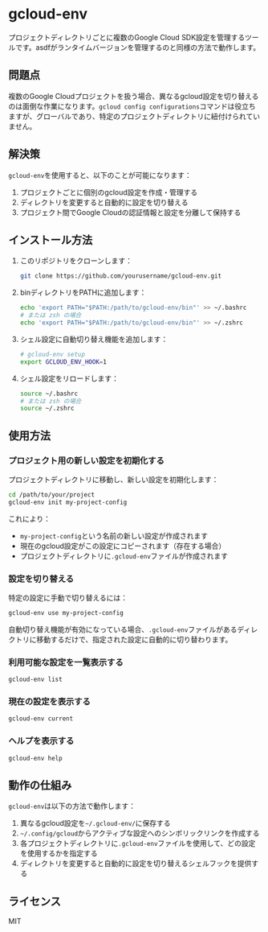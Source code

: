 # gcloud-env

プロジェクトディレクトリごとに複数のGoogle Cloud SDK設定を管理するツールです。asdfがランタイムバージョンを管理するのと同様の方法で動作します。

## 問題点

複数のGoogle Cloudプロジェクトを扱う場合、異なるgcloud設定を切り替えるのは面倒な作業になります。`gcloud config configurations`コマンドは役立ちますが、グローバルであり、特定のプロジェクトディレクトリに紐付けられていません。

## 解決策

`gcloud-env`を使用すると、以下のことが可能になります：

1. プロジェクトごとに個別のgcloud設定を作成・管理する
2. ディレクトリを変更すると自動的に設定を切り替える
3. プロジェクト間でGoogle Cloudの認証情報と設定を分離して保持する

## インストール方法

1. このリポジトリをクローンします：
   ```bash
   git clone https://github.com/yourusername/gcloud-env.git
   ```

2. binディレクトリをPATHに追加します：
   ```bash
   echo 'export PATH="$PATH:/path/to/gcloud-env/bin"' >> ~/.bashrc
   # または zsh の場合
   echo 'export PATH="$PATH:/path/to/gcloud-env/bin"' >> ~/.zshrc
   ```

3. シェル設定に自動切り替え機能を追加します：
   ```bash
   # gcloud-env setup
   export GCLOUD_ENV_HOOK=1
   ```

4. シェル設定をリロードします：
   ```bash
   source ~/.bashrc
   # または zsh の場合
   source ~/.zshrc
   ```

## 使用方法

### プロジェクト用の新しい設定を初期化する

プロジェクトディレクトリに移動し、新しい設定を初期化します：

```bash
cd /path/to/your/project
gcloud-env init my-project-config
```

これにより：
- `my-project-config`という名前の新しい設定が作成されます
- 現在のgcloud設定がこの設定にコピーされます（存在する場合）
- プロジェクトディレクトリに`.gcloud-env`ファイルが作成されます

### 設定を切り替える

特定の設定に手動で切り替えるには：

```bash
gcloud-env use my-project-config
```

自動切り替え機能が有効になっている場合、`.gcloud-env`ファイルがあるディレクトリに移動するだけで、指定された設定に自動的に切り替わります。

### 利用可能な設定を一覧表示する

```bash
gcloud-env list
```

### 現在の設定を表示する

```bash
gcloud-env current
```

### ヘルプを表示する

```bash
gcloud-env help
```

## 動作の仕組み

`gcloud-env`は以下の方法で動作します：

1. 異なるgcloud設定を`~/.gcloud-env/`に保存する
2. `~/.config/gcloud`からアクティブな設定へのシンボリックリンクを作成する
3. 各プロジェクトディレクトリに`.gcloud-env`ファイルを使用して、どの設定を使用するかを指定する
4. ディレクトリを変更すると自動的に設定を切り替えるシェルフックを提供する

## ライセンス

MIT
